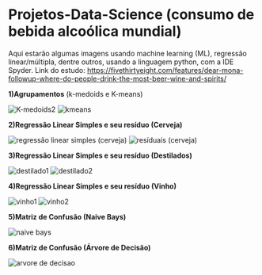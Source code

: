 # Projetos-Data-Science (consumo de bebida alcoólica mundial)
Aqui estarão algumas imagens usando machine learning (ML), regressão linear/múltipla, dentre outros, usando a linguagem python, com a IDE Spyder.
Link do estudo: https://fivethirtyeight.com/features/dear-mona-followup-where-do-people-drink-the-most-beer-wine-and-spirits/

**1)Agrupamentos** (k-medoids e K-means)

![K-medoids2](https://user-images.githubusercontent.com/48027825/64828266-01027c80-d59e-11e9-88a1-800adfcbb999.png)
![kmeans](https://user-images.githubusercontent.com/48027825/64903133-c37b1d80-d689-11e9-899d-4e7d378ce7dd.png)

**2)Regressão Linear Simples e seu resíduo (Cerveja)**

![regressão linear simples (cerveja)](https://user-images.githubusercontent.com/48027825/64828513-2cd23200-d59f-11e9-94e9-5a5b04b81540.png) 
![resíduais (cerveja)](https://user-images.githubusercontent.com/48027825/64828524-365b9a00-d59f-11e9-9af1-2dc8a93761d6.png)

**3)Regressão Linear Simples e seu resíduo (Destilados)**

![destilado1](https://user-images.githubusercontent.com/48027825/65273585-d5304b00-daf7-11e9-958c-9ec059437136.png)
![destilado2](https://user-images.githubusercontent.com/48027825/65273603-e11c0d00-daf7-11e9-9452-a8beda9eba60.png)

**4)Regressão Linear Simples e seu resíduo (Vinho)**

![vinho1](https://user-images.githubusercontent.com/48027825/65273787-5687dd80-daf8-11e9-896a-21dea613b87e.png)
![vinho2](https://user-images.githubusercontent.com/48027825/65273843-6dc6cb00-daf8-11e9-9bdf-7ac54729c4d7.png)

**5)Matriz de Confusão (Naive Bays)**

![naive bays](https://user-images.githubusercontent.com/48027825/65839123-c3f9f200-e2e0-11e9-8987-e0dad5557805.png)

**6)Matriz de Confusão (Árvore de Decisão)**

![arvore de decisao](https://user-images.githubusercontent.com/48027825/65839122-bc3a4d80-e2e0-11e9-894d-b697bc017415.png)
